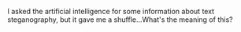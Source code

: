 I asked the artificial intelligence for some information about text steganography, but it gave me a shuffle...What's the meaning of this?
